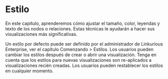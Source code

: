 # Estilo

En este capítulo, aprenderemos cómo ajustar el tamaño, color, leyendas y texto de los nodos o relaciones. Estas técnicas le ayudarán a hacer sus visualizaciones más significativas.

Un estilo por defecto puede ser definido por el administrador de Linkurious Enterprise, ver el capítulo Comenzando > Estilos. Los usuarios pueden cambiar los estilos después de crear o abrir una visualización. Tenga en cuenta que los estilos para nuevas visualizaciones son re-aplicados a visualizaciones recién creadas. Los usuarios pueden restablecer los estilos en cualquier momento.